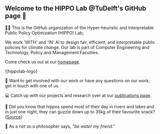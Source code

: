 ## Welcome to the HIPPO Lab @TuDelft's GitHub page 👋

🙋‍♀️ This is the GitHub organization of the Hyper-heuristic and Interpretable Public Policy Optimization (HIPPO) Lab; 

We work 'WITH' and 'IN' AI to design fair, efficient, and interpretable public policies for climate change. Our lab is part of Computer Engineering and Technology, Policy and Management Faculties. 

Come check us out at our [homepage](https://www.tudelft.nl/ai/hippo-lab).

![hippolab-logo]

🤝 Want to get involved with our work or have any questions on our work; get in touch with one of us.

💻 Catch up with our projects and research over at our [publications page]().

🍿 Did you know that hippos spend most of their day in rivers and lakes and in just one night, they can guzzle down up to 35kg of their favourite snack? ([Source](https://www.natgeokids.com/uk/discover/animals/general-animals/ten-hippo-facts/))

🧙 As a not so a philosopher says, "*be water my friend*."
